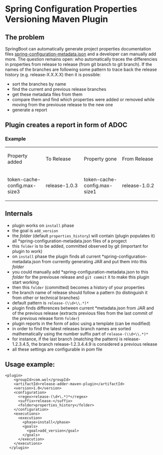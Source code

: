 # Spring Configuration Properties Versioning Maven Plugin


## The problem
SpringBoot can automatically generate project properties documentation files
[spring-configuration-metadata.json](https://docs.spring.io/spring-boot/docs/current/reference/html/configuration-metadata.html)
and a developer can manually add more.
The question remains open: who automatically traces the differencies in properties from release to release (from git branch to git branch).
If the names of the branches are following some pattern to trace back the release history (e.g. release-X.X.X.X) then it is possible:
- sort the branches by name
- find the current and previous release branches
- get these metadata files from them
- compare them and find which properties were added or removed while moving from the previouse release to the new one
- generate a report

## Plugin creates a report in form of ADOC

### Example

<table class="tableblock frame-all grid-all stretch">
<colgroup>
<col style="width: 25%;">
<col style="width: 25%;">
<col style="width: 25%;">
<col style="width: 25%;">
</colgroup>
<tbody>
<tr>
<td class="tableblock halign-left valign-top"><p class="tableblock">Property added</p></td>
<td class="tableblock halign-left valign-top"><p class="tableblock">To Release</p></td>
<td class="tableblock halign-left valign-top"><p class="tableblock">Property gone</p></td>
<td class="tableblock halign-left valign-top"><p class="tableblock">From Release</p></td>
</tr>
<tr>
<td class="tableblock halign-left valign-top"><p class="tableblock">token-cache-config.max-size3</p></td>
<td class="tableblock halign-left valign-top"><p class="tableblock">release-1.0.3</p></td>
<td class="tableblock halign-left valign-top"><p class="tableblock">token-cache-config.max-size1</p></td>
<td class="tableblock halign-left valign-top"><p class="tableblock">release-1.0.2</p></td>
</tr>
</tbody>
</table>

## Internals
- plugin works on `install` phase
- the goal is `add_version`
- the *folder* (default `properties_history`) will contain (plugin populates it) all *spring-configuration-metadata.json files of a progect
- this `folder` is to be added, committed observed by git (important for plugin to work)
- on `install` phase the plugin finds all current *spring-configuration-metadata.json from currently generating JAR and put them into this *folder*
- you could manually add *spring-configuration-metadata.json to this *folder* for the previouse release and `git commit` it to make this plugin start working
- then this `folder` (committed) becomes a history of your properties
- the branch name of release should follow a pattern (to distinguish it from other or technical branches)
- default pattern is `release-(\\d+\\.*)*`
- plugin finds differences between current *metadata.json from JAR and of the previous release (extracts previous files from the last commit of the previous release form `folder`) 
- plugin reports in the form of adoc using a template (can be modified) 
- in order to find the latest releases branch names are sorted mathematically using the number suffix part of `release-(\\d+\\.*)*`
- for instance, if the last branch (matching the pattern) is release-1.2.3.4.5, the branch release-1.2.3.4.4.9 is considered a previous release
- all these settings are configurable in pom file


## Usage example:

    <plugin>
        <groupId>com.wol</groupId>
        <artifactId>release-adder-maven-plugin</artifactId>
        <version>1.0</version>
        <configuration>
          <regex>release-(\d+\.*)*</regex>
          <suffix>release-</suffix>
          <folder>properties_history</folder>
        </configuration>
        <executions>
          <execution>
            <phase>install</phase>
            <goals>
              <goal>add_version</goal>
            </goals>
          </execution>
        </executions>
      </plugin>

